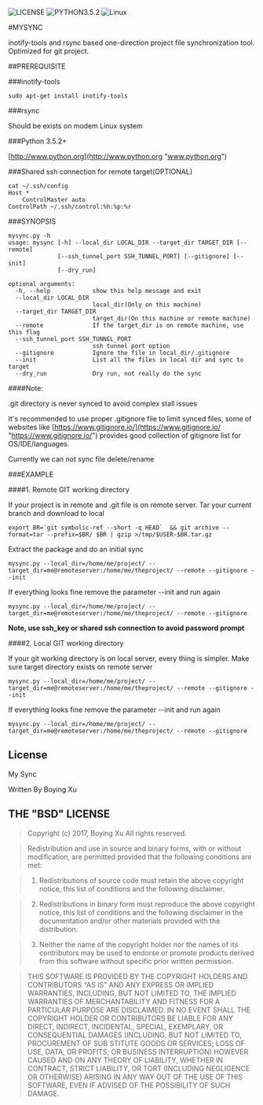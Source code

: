 ![LICENSE](https://img.shields.io/badge/LICENSE-BSD-YELLOW.svg)
![PYTHON3.5.2](https://img.shields.io/badge/Python-3.5.2-red.svg) 
![Linux](https://img.shields.io/badge/Linux-%E2%9C%93-brightgreen.svg)


#MYSYNC

inotify-tools and rsync based one-direction project file synchronization tool. Optimized for git project.


##PREREQUISITE

###inotify-tools

    sudo apt-get install inotify-tools

###rsync

Should be exists on modem Linux system

###Python 3.5.2+

[http://www.python.org](http://www.python.org "www.python.org")

###Shared ssh connection for remote target(OPTIONAL)

    cat ~/.ssh/config 
    Host *
        ControlMaster auto
    ControlPath ~/.ssh/control:%h:%p:%r


###SYNOPSIS

    mysync.py -h
    usage: mysync [-h] --local_dir LOCAL_DIR --target_dir TARGET_DIR [--remote]
                  [--ssh_tunnel_port SSH_TUNNEL_PORT] [--gitignore] [--init]
                  [--dry_run]
    
    optional arguments:
      -h, --help            show this help message and exit
      --local_dir LOCAL_DIR
                            local_dir(Only on this machine)
      --target_dir TARGET_DIR
                            target_dir(On this machine or remote machine)
      --remote              If the target_dir is on remote machine, use this flag
      --ssh_tunnel_port SSH_TUNNEL_PORT
                            ssh tunnel port option
      --gitignore           Ignore the file in local_dir/.gitignore
      --init                List all the files in local dir and sync to target
      --dry_run             Dry run, not really do the sync
    
####Note:

.git directory is never synced to avoid complex stall issues

It's recommended to use proper .gitignore file to limit synced files, some of websites like [https://www.gitignore.io/](https://www.gitignore.io/ "https://www.gitignore.io/") provides good collection of gitignore list for OS/IDE/languages.

Currently we can not sync file delete/rename


###EXAMPLE

####1. Remote GIT working directory 

If your project is in remote and .git file is on remote server. Tar your current branch and download to local

    export BR=`git symbolic-ref --short -q HEAD`  && git archive --format=tar --prefix=$BR/ $BR | gzip >/tmp/$USER-$BR.tar.gz

Extract the package and do an initial sync

    mysync.py --local_dir=/home/me/project/ --target_dir=me@remoteserver:/home/me/theproject/ --remote --gitignore --init

If everything looks fine remove the parameter --init and run again

    mysync.py --local_dir=/home/me/project/ --target_dir=me@remoteserver:/home/me/theproject/ --remote --gitignore

**Note, use ssh_key or shared ssh connection to avoid password prompt**


####2. Local GIT working directory

If your git working directory is on local server, every thing is simpler.
Make sure target directory exists on remote server

    mysync.py --local_dir=/home/me/project/ --target_dir=me@remoteserver:/home/me/theproject/ --remote --gitignore --init

If everything looks fine remove the parameter --init and run again

    mysync.py --local_dir=/home/me/project/ --target_dir=me@remoteserver:/home/me/theproject/ --remote --gitignore


## License


My Sync

Written By Boying Xu

THE "BSD" LICENSE
-----------------

>    Copyright (c) 2017, Boying Xu
>    All rights reserved.

>    Redistribution and use in source and binary forms, with or without modification, are permitted provided that the following conditions are met:

>    1. Redistributions of source code must retain the above copyright notice, this list of conditions and the following disclaimer.

>    2. Redistributions in binary form must reproduce the above copyright notice, this list of conditions and the following disclaimer in the documentation and/or other materials provided with the distribution.

>    3. Neither the name of the copyright holder nor the names of its contributors may be used to endorse or promote products derived from this software without specific prior written permission.

>    THIS SOFTWARE IS PROVIDED BY THE COPYRIGHT HOLDERS AND CONTRIBUTORS "AS IS" AND ANY EXPRESS OR IMPLIED WARRANTIES, INCLUDING, BUT NOT LIMITED TO, THE IMPLIED WARRANTIES OF MERCHANTABILITY AND FITNESS FOR A PARTICULAR PURPOSE ARE DISCLAIMED. IN NO EVENT SHALL THE COPYRIGHT HOLDER OR CONTRIBUTORS BE LIABLE FOR ANY DIRECT, INDIRECT, INCIDENTAL, SPECIAL, EXEMPLARY, OR CONSEQUENTIAL DAMAGES (INCLUDING, BUT NOT LIMITED TO, PROCUREMENT OF SUB
>    STITUTE GOODS OR SERVICES; LOSS OF USE, DATA, OR PROFITS; OR BUSINESS INTERRUPTION) HOWEVER CAUSED AND ON ANY THEORY OF LIABILITY, WHETHER IN CONTRACT, STRICT LIABILITY, OR TORT (INCLUDING NEGLIGENCE OR OTHERWISE) ARISING IN ANY WAY OUT OF THE USE OF THIS SOFTWARE, EVEN IF ADVISED OF THE POSSIBILITY OF SUCH DAMAGE.